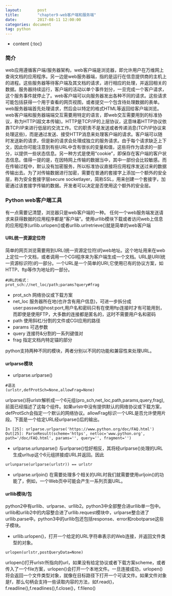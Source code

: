 ```yaml
---
layout:       post
title:        "chapter9-web客户端和服务端"
date:         2017-08-11 12:00:00
categories: document
tag: python
---
```


* content
{:toc}

### 简介
web应用遵循客户端/服务器架构，web客户端是浏览器，即允许用户在万维网上查询文档的应用程序。另一边是web服务器端，指的是运行在信息提供商的主机上的进程。这些服务器等待客户端及其文档的请求，进行相应的处理，并返回相关的数据。服务器持续运行，客户端的活动以单个事件划分，一旦完成一个客户请求，这个服务事件就停止了。web客户端可以向服务器发出各种不同的请求。这些请求可能包括获得一个用于查看的网页视图，或者提交一个包含待处理数据的表单。web服务器端首先处理请求，然后会以特定的格式HTML等返回给客户端浏览。web客户端和服务器端端交互需要用特定的语言，即web交互需要用到的标准协议，称为HTTP(超文本传输)。HTTP是TCP/IP的上层协议，这意味着HTTP协议依靠TCP/IP来进行低层的交流工作。它的职责不是发送或者传递消息(TCP/IP协议来处理这些)，而是通过发送、接受HTTP消息来处理客户端的请求。客户端可以随时发送新的请求，但是新的请求会处理成独立的服务请求。由于每个请求缺乏上下文，因此你可能注意到有些URL中含有很长的变量和值，这些将作为请求的一部分，以提供一些状态信息。另一种方式是使用“cookie”，即保存在客户端的客户状态信息。值得一提的是，在因特网上传输的数据当中，其中一部份会比较敏感。而在传输过程中，默认没有加密服务，所以标准协议直接将应用程序发送过来的数据传输出去。为了对传输数据进行加密，需要在普通的套接字上添加一个额外的安全层，称为安全套接字层secure socketlayer，简称SSL，用来创建一个套接字，加密通过该套接字传输的数据。开发者可以决定是否使用这个额外的安全层。
### Python web客户端工具
有一点需要记清楚，浏览器只是web客户端的一种。 任何一个web服务端发送请求来获得数据的应用程序都是“客户端”。使用urllib模块下载或者访问web上信息的应用程序(urllib.urlopen()或者urllib.urlretrieve()就是简单的web客户端
#### URL统一资源定位符
简单的网页浏览需要用到URL(统一资源定位符)的web地址。这个地址用来在web上定位一个文档，或者调用一个CGI程序来为客户端生成一个文档。URL是URI(统一资源标识符)的一部分。一个URL是一个简单的URI,它使用已有的协议方案，如HTTP、ftp等作为地址的一部分。
```
#URL的格式：
prot_sch://net_loc/path;params?query#frag
```
+ prot_sch 网络协议或下载方案
+ net_loc 服务器所在地(也许含有用户信息)，可进一步拆分成 user:passwd@host:port,用户名和密码只有在使用ftp连接时才有可能用到，而即使是使用FTP，大多数的连接都是匿名的，这时不需要用户名和密码
+ path 使用斜杠/分割的文件或CGI应用的路径
+ params 可选参数
+ query 连接符&分割的一系列键值对
+ frag 指定文档内特定锚的部分

python支持两种不同的模块，两者分别以不同的功能和兼容性来处理URL。
#### urlparse模块
+ urlparse.urlparse()
```
#语法
(urlstr,defProtSch=None,allowFrag=None)
```
urlparse()将urlstr解析成一个6元组(pro_sch,net_loc,path,params,query,frag),前面已经描述了这每个组件。如果urlstr中没有提供默认的网络协议或下载方案，defProtSch会指定一个默认的网络协议。allowFrag标识一个URL是否允许使用片段。下面是一个给定URL经urlparse()后的输出。
```
In [25]: urlparse.urlparse('https://www.python.org/doc/FAQ.html')
Out[25]: ParseResult(scheme='https', netloc='www.python.org', path='/doc/FAQ.html', params='', query='', fragment='')
```
+ urlparse.urlunparse()
与urlparse()恰好相反，其将经urlparse()处理的URL生成urltup这个6元组拼接成URL并返回。因此
```
urlunparse(urlparse(urlstr)) == urlstr
```
+ urlparse.urljoin()
在需要处理多个相关的URL时我们就需要使用urljoin()的功能了，例如，一个Web页中可能会产生一系列页面URL。

#### urllib模块/包
python2中有urllib、urlparse、urllib2。python3中全部整合进urllib单一包中。urllib和urlib2中的内容整合进了urllib.request模块中，urlparse整合进了urllib.parse中。python3中的urllib包还包括response、error和robotparse这些子模块。
+ urllib.urlopen()，打开一个给定的URL字符串表示的Web连接，并返回文件类型的对象。
```
urlopen(urlstr,postQueryData=None)
```
urlopen()打开urlstr所指向的url，如果没有给定协议或者下载方案scheme，或者传入了一个file方案，urlopen()会打开一个本地文件。一旦连接成功，urlopen()将会返回一个文件类型对象，就像在目标路径下打开一个可读文件。如果文件对象是f，那么句柄会支持一些读取内容的方法，如f.read()，f.readline(),f.readlines(),f.close()，f.fileno()
